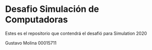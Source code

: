 # Desafio Simulación de Computadoras 
Estes es el repositorio que contendrá el desafió para Simulation 2020 

Gustavo Molina
00015711
